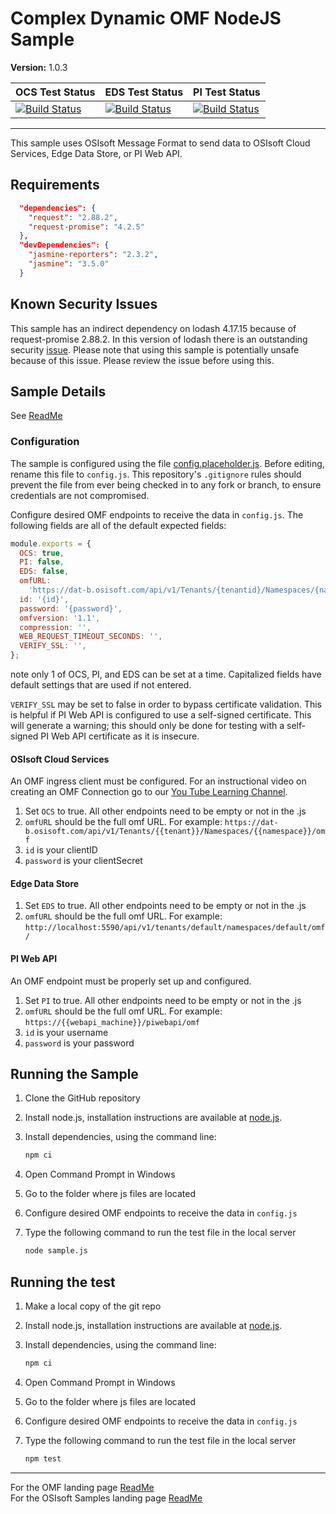 # Complex Dynamic OMF NodeJS Sample

**Version:** 1.0.3

| OCS Test Status                                                                                                                                                                                         | EDS Test Status                                                                                                                                                                                         | PI Test Status                                                                                                                                                                                             |
| ------------------------------------------------------------------------------------------------------------------------------------------------------------------------------------------------------- | ------------------------------------------------------------------------------------------------------------------------------------------------------------------------------------------------------- | ---------------------------------------------------------------------------------------------------------------------------------------------------------------------------------------------------------- |
| [![Build Status](https://dev.azure.com/osieng/engineering/_apis/build/status/product-readiness/OMF/OMF_DC_nodeJS?jobName=Tests_OCS)](https://dev.azure.com/osieng/engineering/_build?definitionId=1507) | [![Build Status](https://dev.azure.com/osieng/engineering/_apis/build/status/product-readiness/OMF/OMF_DC_nodeJS?jobName=Tests_EDS)](https://dev.azure.com/osieng/engineering/_build?definitionId=1507) | [![Build Status](https://dev.azure.com/osieng/engineering/_apis/build/status/product-readiness/OMF/OMF_DC_nodeJS?jobName=Tests_OnPrem)](https://dev.azure.com/osieng/engineering/_build?definitionId=1507) |

---

This sample uses OSIsoft Message Format to send data to OSIsoft Cloud Services, Edge Data Store, or PI Web API.

## Requirements

```json
  "dependencies": {
    "request": "2.88.2",
    "request-promise": "4.2.5"
  },
  "devDependencies": {
    "jasmine-reporters": "2.3.2",
    "jasmine": "3.5.0"
  }
```

## Known Security Issues

This sample has an indirect dependency on lodash 4.17.15 because of request-promise 2.88.2. In this version of lodash there is an outstanding security [issue](https://hackerone.com/reports/670779). Please note that using this sample is potentially unsafe because of this issue. Please review the issue before using this.

## Sample Details

See [ReadMe](../)

### Configuration

The sample is configured using the file [config.placeholder.js](config.placeholder.js). Before editing, rename this file to `config.js`. This repository's `.gitignore` rules should prevent the file from ever being checked in to any fork or branch, to ensure credentials are not compromised.

Configure desired OMF endpoints to receive the data in `config.js`.
The following fields are all of the default expected fields:

```js
module.exports = {
  OCS: true,
  PI: false,
  EDS: false,
  omfURL:
    'https://dat-b.osisoft.com/api/v1/Tenants/{tenantid}/Namespaces/{namespace}/omf',
  id: '{id}',
  password: '{password}',
  omfversion: '1.1',
  compression: '',
  WEB_REQUEST_TIMEOUT_SECONDS: '',
  VERIFY_SSL: '',
};
```

note only 1 of OCS, PI, and EDS can be set at a time.
Capitalized fields have default settings that are used if not entered.

`VERIFY_SSL` may be set to false in order to bypass certificate validation. This is helpful if PI Web API is configured to use a self-signed certificate. This will generate a warning; this should only be done for testing with a self-signed PI Web API certificate as it is insecure.

#### OSIsoft Cloud Services

An OMF ingress client must be configured. For an instructional video on creating an OMF Connection go to our [You Tube Learning Channel](https://www.youtube.com/watch?v=52lAnkGC1IM).

1. Set `OCS` to true. All other endpoints need to be empty or not in the .js
1. `omfURL` should be the full omf URL. For example: `https://dat-b.osisoft.com/api/v1/Tenants/{{tenant}}/Namespaces/{{namespace}}/omf`
1. `id` is your clientID
1. `password` is your clientSecret

#### Edge Data Store

1. Set `EDS` to true. All other endpoints need to be empty or not in the .js
1. `omfURL` should be the full omf URL. For example: `http://localhost:5590/api/v1/tenants/default/namespaces/default/omf/`

#### PI Web API

An OMF endpoint must be properly set up and configured.

1. Set `PI` to true. All other endpoints need to be empty or not in the .js
1. `omfURL` should be the full omf URL. For example: `https://{{webapi_machine}}/piwebapi/omf`
1. `id` is your username
1. `password` is your password

## Running the Sample

1. Clone the GitHub repository
1. Install node.js, installation instructions are available at [node.js](https://nodejs.org/en/).
1. Install dependencies, using the command line:

   ```bash
   npm ci
   ```

1. Open Command Prompt in Windows
1. Go to the folder where js files are located
1. Configure desired OMF endpoints to receive the data in `config.js`
1. Type the following command to run the test file in the local server

   ```bash
   node sample.js
   ```

## Running the test

1. Make a local copy of the git repo
1. Install node.js, installation instructions are available at [node.js](https://nodejs.org/en/).
1. Install dependencies, using the command line:

   ```bash
   npm ci
   ```

1. Open Command Prompt in Windows
1. Go to the folder where js files are located
1. Configure desired OMF endpoints to receive the data in `config.js`
1. Type the following command to run the test file in the local server

   ```bash
   npm test
   ```

---

For the OMF landing page [ReadMe](../../../)  
For the OSIsoft Samples landing page [ReadMe](https://github.com/osisoft/OSI-Samples)
